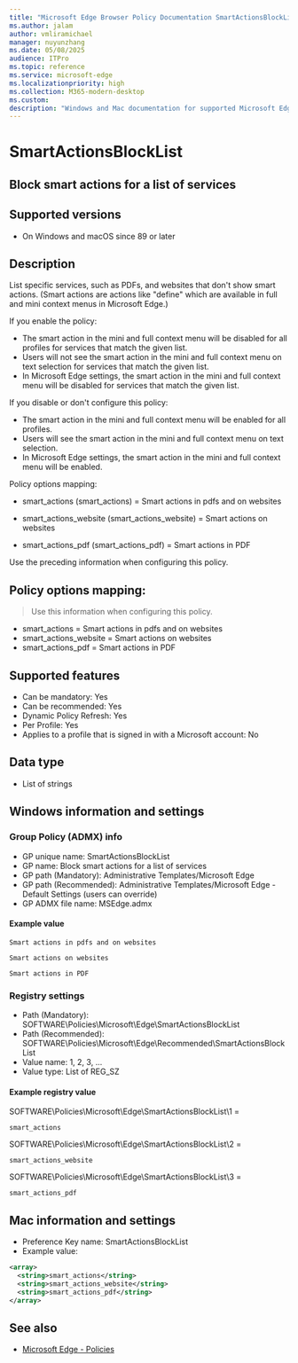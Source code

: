 ```yaml
---
title: "Microsoft Edge Browser Policy Documentation SmartActionsBlockList"
ms.author: jalam
author: vmliramichael
manager: nuyunzhang
ms.date: 05/08/2025
audience: ITPro
ms.topic: reference
ms.service: microsoft-edge
ms.localizationpriority: high
ms.collection: M365-modern-desktop
ms.custom:
description: "Windows and Mac documentation for supported Microsoft Edge Browser policy: Block smart actions for a list of services"
---
```


<!--THIS FILE IS AUTOMATICALLY GENERATED. MANUAL CHANGES WILL BE OVERWRITTEN.-->
<!--Please contact the Microsoft Edge Manageability team with any questions.-->

# SmartActionsBlockList

## Block smart actions for a list of services


## Supported versions

- On Windows and macOS since 89 or later

## Description

List specific services, such as PDFs, and websites that don't show smart actions. (Smart actions are actions like "define" which are available in full and mini context menus in Microsoft Edge.)

If you enable the policy:
   - The smart action in the mini and full context menu will be disabled for all profiles for services that match the given list.
   - Users will not see the smart action in the mini and full context menu on text selection for services that match the given list.
   - In Microsoft Edge settings, the smart action in the mini and full context menu will be disabled for services that match the given list.

If you disable or don't configure this policy:
   - The smart action in the mini and full context menu will be enabled for all profiles.
   - Users will see the smart action in the mini and full context menu on text selection.
   - In Microsoft Edge settings, the smart action in the mini and full context menu will be enabled.

Policy options mapping:

* smart_actions (smart_actions) = Smart actions in pdfs and on websites

* smart_actions_website (smart_actions_website) = Smart actions on websites

* smart_actions_pdf (smart_actions_pdf) = Smart actions in PDF

Use the preceding information when configuring this policy.

## Policy options mapping:
> Use this information when configuring this policy.

- smart_actions = Smart actions in pdfs and on websites
- smart_actions_website = Smart actions on websites
- smart_actions_pdf = Smart actions in PDF

## Supported features

- Can be mandatory: Yes
- Can be recommended: Yes
- Dynamic Policy Refresh: Yes
- Per Profile: Yes
- Applies to a profile that is signed in with a Microsoft account: No

## Data type

- List of strings

## Windows information and settings

### Group Policy (ADMX) info

- GP unique name: SmartActionsBlockList
- GP name: Block smart actions for a list of services
- GP path (Mandatory): Administrative Templates/Microsoft Edge
- GP path (Recommended): Administrative Templates/Microsoft Edge - Default Settings (users can override)
- GP ADMX file name: MSEdge.admx

#### Example value

```
Smart actions in pdfs and on websites
```

```
Smart actions on websites
```

```
Smart actions in PDF
```

### Registry settings

- Path (Mandatory): SOFTWARE\Policies\Microsoft\Edge\SmartActionsBlockList
- Path (Recommended): SOFTWARE\Policies\Microsoft\Edge\Recommended\SmartActionsBlockList
- Value name: 1, 2, 3, ...
- Value type: List of REG_SZ

#### Example registry value

SOFTWARE\Policies\Microsoft\Edge\SmartActionsBlockList\1 =
```
smart_actions
```

SOFTWARE\Policies\Microsoft\Edge\SmartActionsBlockList\2 =
```
smart_actions_website
```

SOFTWARE\Policies\Microsoft\Edge\SmartActionsBlockList\3 =
```
smart_actions_pdf
```




## Mac information and settings

- Preference Key name: SmartActionsBlockList
- Example value:

```xml
<array>
  <string>smart_actions</string>
  <string>smart_actions_website</string>
  <string>smart_actions_pdf</string>
</array>
```

## See also
- [Microsoft Edge - Policies](../microsoft-edge-policies.md)
